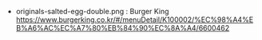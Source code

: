 - originals-salted-egg-double.png : Burger King https://www.burgerking.co.kr/#/menuDetail/K100002/%EC%98%A4%EB%A6%AC%EC%A7%80%EB%84%90%EC%8A%A4/6600462
